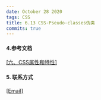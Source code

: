 ```yaml
---
date: October 28 2020
tags: CSS
title: 6.13 CSS-Pseudo-classes伪类
commits: true
---
```


#### 4.参考文档

[[六、CSS属性和特性]](https://web-dolphin.github.io/2020/10/28/CSS/Tutorial/%E5%85%AD%E3%80%81CSS%20%E5%B1%9E%E6%80%A7%E5%92%8C%E7%89%B9%E6%80%A7/)

#### 5. 联系方式

[[Email]](yuanmin8888@outlook.com)
